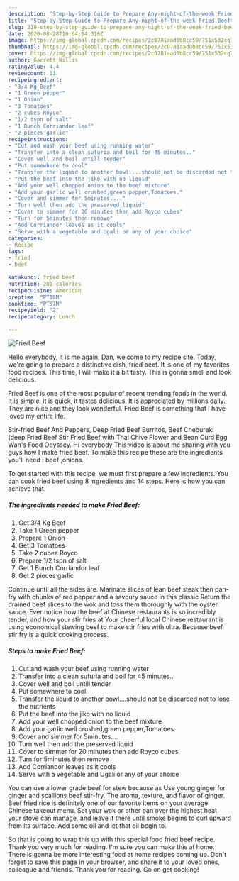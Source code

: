 ```yaml
---
description: "Step-by-Step Guide to Prepare Any-night-of-the-week Fried Beef"
title: "Step-by-Step Guide to Prepare Any-night-of-the-week Fried Beef"
slug: 218-step-by-step-guide-to-prepare-any-night-of-the-week-fried-beef
date: 2020-08-28T10:04:04.316Z
image: https://img-global.cpcdn.com/recipes/2c0781aad0b8cc59/751x532cq70/fried-beef-recipe-main-photo.jpg
thumbnail: https://img-global.cpcdn.com/recipes/2c0781aad0b8cc59/751x532cq70/fried-beef-recipe-main-photo.jpg
cover: https://img-global.cpcdn.com/recipes/2c0781aad0b8cc59/751x532cq70/fried-beef-recipe-main-photo.jpg
author: Garrett Willis
ratingvalue: 4.4
reviewcount: 11
recipeingredient:
- "3/4 Kg Beef"
- "1 Green pepper"
- "1 Onion"
- "3 Tomatoes"
- "2 cubes Royco"
- "1/2 tspn of salt"
- "1 Bunch Corriandor leaf"
- "2 pieces garlic"
recipeinstructions:
- "Cut and wash your beef using running water"
- "Transfer into a clean sufuria and boil for 45 minutes.."
- "Cover well and boil untill tender"
- "Put somewhere to cool"
- "Transfer the liquid to another bowl....should not be discarded not to lose the nutrients"
- "Put the beef into the jiko with no liquid"
- "Add your well chopped onion to the beef mixture"
- "Add your garlic well crushed,green pepper,Tomatoes."
- "Cover and simmer for 5minutes...."
- "Turn well then add the preserved liquid"
- "Cover to simmer for 20 minutes then add Royco cubes"
- "Turn for 5minutes then remove"
- "Add Corriandor leaves as it cools"
- "Serve with a vegetable and Ugali or any of your choice"
categories:
- Recipe
tags:
- fried
- beef

katakunci: fried beef 
nutrition: 201 calories
recipecuisine: American
preptime: "PT18M"
cooktime: "PT57M"
recipeyield: "2"
recipecategory: Lunch

---
```



![Fried Beef](https://img-global.cpcdn.com/recipes/2c0781aad0b8cc59/751x532cq70/fried-beef-recipe-main-photo.jpg)

Hello everybody, it is me again, Dan, welcome to my recipe site. Today, we're going to prepare a distinctive dish, fried beef. It is one of my favorites food recipes. This time, I will make it a bit tasty. This is gonna smell and look delicious.

Fried Beef is one of the most popular of recent trending foods in the world. It is simple, it is quick, it tastes delicious. It is appreciated by millions daily. They are nice and they look wonderful. Fried Beef is something that I have loved my entire life.

Stir-fried Beef And Peppers, Deep Fried Beef Burritos, Beef Chebureki (deep Fried Beef Stir Fried Beef with Thai Chive Flower and Bean Curd Egg Wan&#39;s Food Odyssey. Hi everybody This video is about me sharing with you guys how I make fried beef. To make this recipe these are the ingredients you&#39;ll need : beef ,onions.


To get started with this recipe, we must first prepare a few ingredients. You can cook fried beef using 8 ingredients and 14 steps. Here is how you can achieve that.

<!--inarticleads1-->

##### The ingredients needed to make Fried Beef:

1. Get 3/4 Kg Beef
1. Take 1 Green pepper
1. Prepare 1 Onion
1. Get 3 Tomatoes
1. Take 2 cubes Royco
1. Prepare 1/2 tspn of salt
1. Get 1 Bunch Corriandor leaf
1. Get 2 pieces garlic


Continue until all the sides are. Marinate slices of lean beef steak then pan-fry with chunks of red pepper and a savoury sauce in this classic Return the drained beef slices to the wok and toss them thoroughly with the oyster sauce. Ever notice how the beef at Chinese restaurants is so incredibly tender, and how your stir fries at Your cheerful local Chinese restaurant is using economical stewing beef to make stir fries with ultra. Because beef stir fry is a quick cooking process. 

<!--inarticleads2-->

##### Steps to make Fried Beef:

1. Cut and wash your beef using running water
1. Transfer into a clean sufuria and boil for 45 minutes..
1. Cover well and boil untill tender
1. Put somewhere to cool
1. Transfer the liquid to another bowl....should not be discarded not to lose the nutrients
1. Put the beef into the jiko with no liquid
1. Add your well chopped onion to the beef mixture
1. Add your garlic well crushed,green pepper,Tomatoes.
1. Cover and simmer for 5minutes....
1. Turn well then add the preserved liquid
1. Cover to simmer for 20 minutes then add Royco cubes
1. Turn for 5minutes then remove
1. Add Corriandor leaves as it cools
1. Serve with a vegetable and Ugali or any of your choice


You can use a lower grade beef for stew because as Use young ginger for ginger and scallions beef stir-fry. The aroma, texture, and flavor of ginger. Beef fried rice is definitely one of our favorite items on your average Chinese takeout menu. Set your wok or other pan over the highest heat your stove can manage, and leave it there until smoke begins to curl upward from its surface. Add some oil and let that oil begin to. 

So that is going to wrap this up with this special food fried beef recipe. Thank you very much for reading. I'm sure you can make this at home. There is gonna be more interesting food at home recipes coming up. Don't forget to save this page in your browser, and share it to your loved ones, colleague and friends. Thank you for reading. Go on get cooking!
